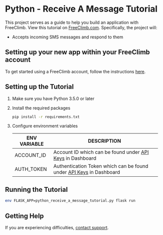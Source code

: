 # Python - Receive A Message Tutorial

This project serves as a guide to help you build an application with FreeClimb. View this tutorial on [FreeClimb.com](https://docs.freeclimb.com/docs/how-to-receive-a-message#section-python). Specifically, the project will:

- Accepts incoming SMS messages and respond to them

## Setting up your new app within your FreeClimb account

To get started using a FreeClimb account, follow the instructions [here](https://docs.freeclimb.com/docs/getting-started-with-freeclimb).

## Setting up the Tutorial

1. Make sure you have Python 3.5.0 or later

2. Install the required packages

    ```bash
    pip install -r requirements.txt
    ```

3. Configure environment variables

   | ENV VARIABLE            | DESCRIPTION                                                                                                                                                                             |
   | ----------------------- | --------------------------------------------------------------------------------------------------------------------------------------------------------------------------------------- |
   | ACCOUNT_ID              | Account ID which can be found under [API Keys](https://www.freeclimb.com/dashboard/portal/account/authentication) in Dashboard                                                         |
   | AUTH_TOKEN              | Authentication Token which can be found under [API Keys](https://www.freeclimb.com/dashboard/portal/account/authentication) in Dashboard                                               |

## Running the Tutorial

```bash
env FLASK_APP=python_receive_a_message_tutorial.py flask run
```

## Getting Help

If you are experiencing difficulties, [contact support](https://freeclimb.com/support).
